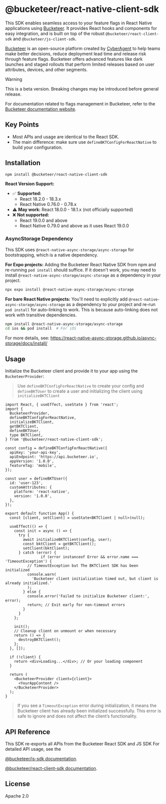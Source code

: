 # @bucketeer/react-native-client-sdk

This SDK enables seamless access to your feature flags in React Native applications using [Bucketeer](https://bucketeer.io/). It provides React hooks and components for easy integration, and is built on top of the robust `@bucketeer/react-client-sdk` and `@bucketeer/js-client-sdk`.

[Bucketeer](https://bucketeer.io) is an open-source platform created by [CyberAgent](https://www.cyberagent.co.jp/en/) to help teams make better decisions, reduce deployment lead time and release risk through feature flags. Bucketeer offers advanced features like dark launches and staged rollouts that perform limited releases based on user attributes, devices, and other segments.

> [!WARNING]
> This is a beta version. Breaking changes may be introduced before general release.

For documentation related to flags management in Bucketeer, refer to the [Bucketeer documentation website](https://docs.bucketeer.io/sdk/client-side/javascript).


## Key Points

- Most APIs and usage are identical to the React SDK.
- The main difference: make sure use `defineBKTConfigForReactNative` to build your configuration.

## Installation

```sh
npm install @bucketeer/react-native-client-sdk
```

**React Version Support:**
- ✅ **Supported:** 
  - React 18.2.0 - 18.3.x
  - React Native 0.76.0 - 0.78.x
- ⚠️ **May work:** React 18.0.0 - 18.1.x (not officially supported)
- ❌ **Not supported:** 
  - React 19.0.0 and above
  - React Native 0.79.0 and above as it uses React 19.0.0

### AsyncStorage Dependency

This SDK uses `@react-native-async-storage/async-storage` for bootstrapping, which is a native dependency.

**For Expo projects:**
Adding the Bucketeer React Native SDK from npm and re-running `pod install` should suffice.
If it doesn't work, you may need to install `@react-native-async-storage/async-storage` as a dependency in your project.

```sh
npx expo install @react-native-async-storage/async-storage
```
**For bare React Native projects:**
You'll need to explicitly add `@react-native-async-storage/async-storage` as a dependency to your project and re-run `pod install` for auto-linking to work. This is because auto-linking does not work with transitive dependencies.

```sh
npm install @react-native-async-storage/async-storage
cd ios && pod install  # For iOS
```

For more details, see: https://react-native-async-storage.github.io/async-storage/docs/install/

## Usage

Initialize the Bucketeer client and provide it to your app using the `BucketeerProvider`:

> Use `defineBKTConfigForReactNative` to create your config and `defineBKTUser` to create a user and initializing the client using `initializeBKTClient`

```tsx
import React, { useEffect, useState } from 'react';
import {
  BucketeerProvider,
  defineBKTConfigForReactNative,
  initializeBKTClient,
  getBKTClient,
  defineBKTUser,
  type BKTClient,
} from '@bucketeer/react-native-client-sdk';

const config = defineBKTConfigForReactNative({
  apiKey: 'your-api-key',
  apiEndpoint: 'https://api.bucketeer.io',
  appVersion: '1.0.0',
  featureTag: 'mobile',
});

const user = defineBKTUser({
  id: 'user-123',
  customAttributes: {
    platform: 'react-native',
    version: '1.0.0',
  },
});

export default function App() {
  const [client, setClient] = useState<BKTClient | null>(null);

  useEffect(() => {
    const init = async () => {
      try {
        await initializeBKTClient(config, user);
        const bktClient = getBKTClient();
        setClient(bktClient);
      } catch (error) {
                if (error instanceof Error && error.name === 'TimeoutException') {
          // TimeoutException but The BKTClient SDK has been initialized
          console.warn(
            'Bucketeer client initialization timed out, but client is already initialized.'
          );
        } else {
          console.error('Failed to initialize Bucketeer client:', error);
          return; // Exit early for non-timeout errors
        }
      }
    };

    init();
    // Cleanup client on unmount or when necessary
    return () => {
      destroyBKTClient();
    };
  }, []);

  if (!client) {
    return <div>Loading...</div>; // Or your loading component
  }

  return (
    <BucketeerProvider client={client}>
      <YourAppContent />
    </BucketeerProvider>
  );
}
```

> If you see a `TimeoutException` error during initialization, it means the Bucketeer client has already been initialized successfully. This error is safe to ignore and does not affect the client’s functionality.

## API Reference

This SDK re-exports all APIs from the Bucketeer React SDK and JS SDK
For detailed API usage, see the 

[@bucketeer/js-sdk documentation](https://docs.bucketeer.io/sdk/client-side/javascript).

[@bucketeer/react-client-sdk documentation](https://github.com/bucketeer-io/react-client-sdk/blob/main/README.md#usage).

## License

Apache 2.0
